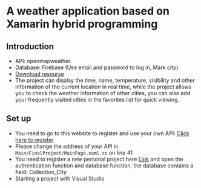 # A weather application based on Xamarin hybrid programming

## Introduction
- API: openmapweather.
- Database: Firebase (Use email and password to log in, Mark city)
- [Download resourse](https://github.com/ZhangPluto/xamarinWeatherApplication.git)
- The project can display the time, name, temperature, visibility and other information of the current location in real time, while the project allows you to check the weather information of other cities, you can also add your frequently visited cities in the favorites list for quick viewing.

## Set up
- You need to go to this website to register and use your own API: [Click here to register](https://openweathermap.org/)
- Please change the address of your API in `Main/FinalProject/MainPage.xaml.cs` on line 41
- You need to register a new personal project here [Link](https://console.firebase.google.com/u/0/) and open the authentication function and database function, the database contains a field: Collection_City
- Starting a project with Visual Studio
